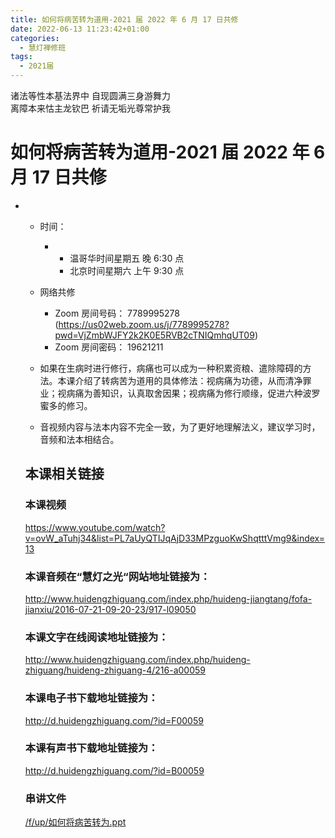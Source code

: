 ```yaml
---
title: 如何将病苦转为道用-2021 届 2022 年 6 月 17 日共修
date: 2022-06-13 11:23:42+01:00
categories:
  - 慧灯禅修班
tags:
  - 2021届
---
```

<!--StartFragment-->

诸法等性本基法界中 自现圆满三身游舞力\
离障本来怙主龙钦巴 祈请无垢光尊常护我

# 如何将病苦转为道用-2021 届 2022 年 6 月 17 日共修

* <!--StartFragment-->

  * 时间：

    * <!--StartFragment-->

      * 温哥华时间星期五 晚 6:30 点
      * 北京时间星期六 上午 9:30 点

      <!--EndFragment-->
  * 网络共修

    * Zoom 房间号码： 7789995278 (<https://us02web.zoom.us/j/7789995278?pwd=VjZmbWJFY2k2K0E5RVB2cTNIQmhqUT09>)
    * Zoom 房间密码： 19621211
  * 如果在生病时进行修行，病痛也可以成为一种积累资粮、遣除障碍的方法。本课介绍了转病苦为道用的具体修法：视病痛为功德，从而清净罪业；视病痛为善知识，认真取舍因果；视病痛为修行顺缘，促进六种波罗蜜多的修习。
  * 音视频内容与法本内容不完全一致，为了更好地理解法义，建议学习时，音频和法本相结合。

  ## 本课相关链接

  ### 本课视频

  <https://www.youtube.com/watch?v=ovW_aTuhj34&list=PL7aUyQTIJqAjD33MPzguoKwShqtttVmg9&index=13>

  ### 本课音频在“慧灯之光“网站地址链接为：

  <http://www.huidengzhiguang.com/index.php/huideng-jiangtang/fofa-jianxiu/2016-07-21-09-20-23/917-l09050>

  ### 本课文字在线阅读地址链接为：

  <http://www.huidengzhiguang.com/index.php/huideng-zhiguang/huideng-zhiguang-4/216-a00059>

  ### 本课电子书下载地址链接为：

  <http://d.huidengzhiguang.com/?id=F00059>

  ### 本课有声书下载地址链接为：

  <http://d.huidengzhiguang.com/?id=B00059>

  ### 串讲文件

  [/f/up/如何将病苦转为.ppt](http://huidengchanxiu.net/hdv/f/up/%E5%A6%82%E4%BD%95%E5%B0%86%E7%97%85%E8%8B%A6%E8%BD%AC%E4%B8%BA.ppt)

  <!--EndFragment-->